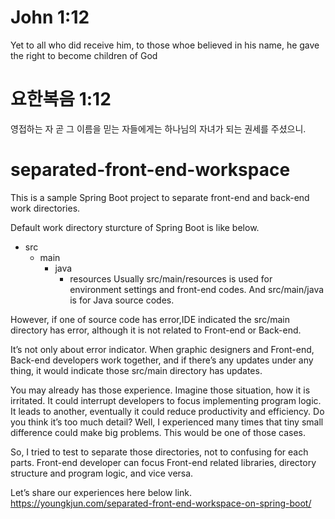 # John 1:12
Yet to all who did receive him, to those whoe believed in his name, he gave the right to become children of God

# 요한복음 1:12
영접하는 자 곧 그 이름을 믿는 자들에게는 하나님의 자녀가 되는 권세를 주셨으니.

# separated-front-end-workspace

This is a sample Spring Boot project to separate front-end and back-end work directories.

Default work directory sturcture of Spring Boot is like below.

- src
  - main
    - java
      - resources
Usually src/main/resources is used for environment settings and front-end codes.
And src/main/java is for Java source codes.

However, if one of source code has error,IDE indicated the src/main directory has error, although it is not related to Front-end or Back-end.

It’s not only about error indicator.
When graphic designers and Front-end, Back-end developers work together, and if there’s any updates under any thing, it would indicate those src/main directory has updates.

You may already has those experience.
Imagine those situation, how it is irritated.
It could interrupt developers to focus implementing program logic.
It leads to another, eventually it could reduce productivity and efficiency.
Do you think it’s too much detail?
Well, I experienced many times that tiny small difference could make big problems.
This would be one of those cases.

So, I tried to test to separate those directories, not to confusing for each parts.
Front-end developer can focus Front-end related libraries, directory structure and program logic, and vice versa.

Let’s share our experiences here below link.
https://youngkjun.com/separated-front-end-workspace-on-spring-boot/
